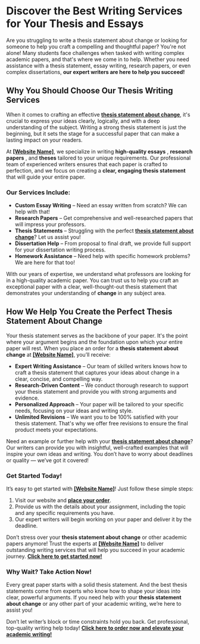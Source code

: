 # Discover the Best Writing Services for Your Thesis and Essays

Are you struggling to write a thesis statement about change or looking for someone to help you craft a compelling and thoughtful paper? You're not alone! Many students face challenges when tasked with writing complex academic papers, and that's where we come in to help. Whether you need assistance with a thesis statement, essay writing, research papers, or even complex dissertations, **our expert writers are here to help you succeed!**

## Why You Should Choose Our Thesis Writing Services

When it comes to crafting an effective [**thesis statement about change**](https://tinyurl.com/topessay?keyword=thesis+statement+about+change), it's crucial to express your ideas clearly, logically, and with a deep understanding of the subject. Writing a strong thesis statement is just the beginning, but it sets the stage for a successful paper that can make a lasting impact on your readers.

At [**[Website Name]**](https://tinyurl.com/topessay?keyword=thesis+statement+about+change), we specialize in writing **high-quality essays** , **research papers** , and **theses** tailored to your unique requirements. Our professional team of experienced writers ensures that each paper is crafted to perfection, and we focus on creating a **clear, engaging thesis statement** that will guide your entire paper.

### Our Services Include:

- **Custom Essay Writing** – Need an essay written from scratch? We can help with that!
- **Research Papers** – Get comprehensive and well-researched papers that will impress your professors.
- **Thesis Statements** – Struggling with the perfect [**thesis statement about change**](https://tinyurl.com/topessay?keyword=thesis+statement+about+change)? Let us assist you!
- **Dissertation Help** – From proposal to final draft, we provide full support for your dissertation writing process.
- **Homework Assistance** – Need help with specific homework problems? We are here for that too!

With our years of expertise, we understand what professors are looking for in a high-quality academic paper. You can trust us to help you craft an exceptional paper with a clear, well-thought-out thesis statement that demonstrates your understanding of **change** in any subject area.

## How We Help You Create the Perfect Thesis Statement About Change

Your thesis statement serves as the backbone of your paper. It's the point where your argument begins and the foundation upon which your entire paper will rest. When you place an order for a **thesis statement about change** at [**[Website Name]**](https://tinyurl.com/topessay?keyword=thesis+statement+about+change), you’ll receive:

- **Expert Writing Assistance** – Our team of skilled writers knows how to craft a thesis statement that captures your ideas about change in a clear, concise, and compelling way.
- **Research-Driven Content** – We conduct thorough research to support your thesis statement and provide you with strong arguments and evidence.
- **Personalized Approach** – Your paper will be tailored to your specific needs, focusing on your ideas and writing style.
- **Unlimited Revisions** – We want you to be 100% satisfied with your thesis statement. That's why we offer free revisions to ensure the final product meets your expectations.

Need an example or further help with your [**thesis statement about change**](https://tinyurl.com/topessay?keyword=thesis+statement+about+change)? Our writers can provide you with insightful, well-crafted examples that will inspire your own ideas and writing. You don’t have to worry about deadlines or quality — we’ve got it covered!

### Get Started Today!

It’s easy to get started with [**[Website Name]**](https://tinyurl.com/topessay?keyword=thesis+statement+about+change)! Just follow these simple steps:

1. Visit our website and [**place your order**](https://tinyurl.com/topessay?keyword=thesis+statement+about+change).
2. Provide us with the details about your assignment, including the topic and any specific requirements you have.
3. Our expert writers will begin working on your paper and deliver it by the deadline.

Don’t stress over your **thesis statement about change** or other academic papers anymore! Trust the experts at [**[Website Name]**](https://tinyurl.com/topessay?keyword=thesis+statement+about+change) to deliver outstanding writing services that will help you succeed in your academic journey. [**Click here to get started now!**](https://tinyurl.com/topessay?keyword=thesis+statement+about+change)

### Why Wait? Take Action Now!

Every great paper starts with a solid thesis statement. And the best thesis statements come from experts who know how to shape your ideas into clear, powerful arguments. If you need help with your **thesis statement about change** or any other part of your academic writing, we’re here to assist you!

Don’t let writer’s block or time constraints hold you back. Get professional, top-quality writing help today! [**Click here to order now and elevate your academic writing!**](https://tinyurl.com/topessay?keyword=thesis+statement+about+change)
